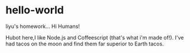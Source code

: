 # hello-world
liyu's homework...
Hi Humans!

Hubot here,I like Node.js and Coffeescript (that's what i'm made of!).
I've had tacos on the moon and find them far superior to Earth tacos.
